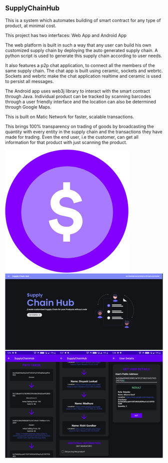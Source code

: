 ## SupplyChainHub

This is a system which automates building of smart contract for any type of product, at minimal cost.

This project has two interfaces: Web App and Android App

The web platform is built in such a way that any user can build his own customized supply chain by deploying the auto generated supply chain.
A python script is used to generate this supply chain according to user needs.

It also features a p2p chat application, to connect all the members of the same supply chain. The chat app is built using ceramic, sockets and webrtc. Sockets and webrtc make the chat application realtime and ceramic is used to persist all messages.

The Android app uses web3j library to interact with the smart contract through Java.
Individual product can be tracked by scanning barcodes through a user friendly interface and the location can also be determined through Google Maps.

This is built on Matic Network for faster, scalable transactions.

This brings 100% transparency on trading of goods by broadcasting the quantity with every entity in the supply chain and the transactions they have made for trading. Even the end user, i.e the customer, can get all information for that product with just scanning the product.

![Logo](/Images/logo.png)
![Website](/Images/web.png)
![Android App](/Images/android.jpg)

